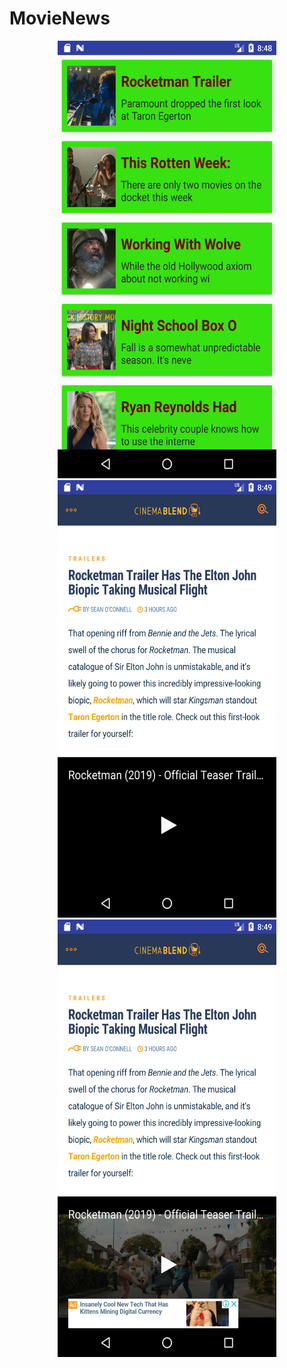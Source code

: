 # MovieNews
<p align="center">
  <img src="https://github.com/minkokolinn/MovieNews/blob/master/Screenshot_1538403531.png" width="350" height="700"/>
  <img src="https://github.com/minkokolinn/MovieNews/blob/master/Screenshot_1538403543.png" width="350" height="700"/>
  <img src="https://github.com/minkokolinn/MovieNews/blob/master/Screenshot_1538403548.png" width="350" height="700"/>
</p>
